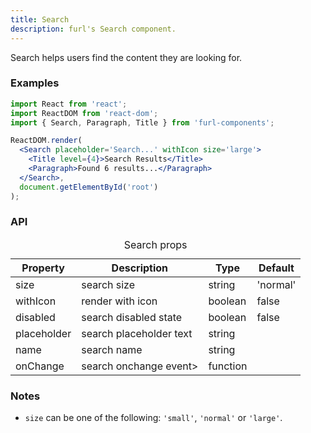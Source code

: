 ```yaml
---
title: Search
description: furl's Search component.
---
```


Search helps users find the content they are looking for.

### Examples

<searchexamples></searchexamples>

```jsx
import React from 'react';
import ReactDOM from 'react-dom';
import { Search, Paragraph, Title } from 'furl-components';

ReactDOM.render(
  <Search placeholder='Search...' withIcon size='large'>
    <Title level={4}>Search Results</Title>
    <Paragraph>Found 6 results...</Paragraph>
  </Search>, 
  document.getElementById('root')
);
```

### API

<table>
  <caption>Search props</caption>
  <thead>
    <tr>
      <th>Property</th>
      <th colspan="3">Description</th>
      <th>Type</th>
      <th>Default</th>
    </tr>
  </thead>
  <tbody>
    <tr>
      <td class="font-c">size</td>
      <td colspan="3">search size</td>
      <td>string</td>
      <td class='font-c'>'normal'</td>
    </tr>
    <tr>
      <td class="font-c">withIcon</td>
      <td colspan="3">render with icon</td>
      <td>boolean</td>
      <td class='font-c'>false</td>
    </tr>
    <tr>
      <td class="font-c">disabled</td>
      <td colspan="3">search disabled state</td>
      <td>boolean</td>
      <td class='font-c'>false</td>
    </tr>
    <tr>
      <td class="font-c">placeholder</td>
      <td colspan="3">search placeholder text</td>
      <td>string</td>
      <td class='font-c'></td>
    </tr>
    <tr>
      <td class="font-c">name</td>
      <td colspan="3">search name</td>
      <td>string</td>
      <td class='font-c'></td>
    </tr>
    <tr>
      <td class="font-c">onChange</td>
      <td colspan="3">search onchange event></td>
      <td>function</td>
      <td class='font-c'></td>
    </tr>
  </tbody>
</table>


### Notes

* `size` can be one of the following: `'small'`, `'normal'` or `'large'`.
